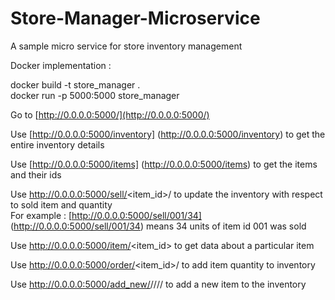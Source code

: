 # Store-Manager-Microservice

A sample micro service for store inventory management

Docker implementation :

docker build -t store_manager .  
docker run -p 5000:5000 store_manager  


Go to [http://0.0.0.0:5000/](http://0.0.0.0:5000/)

Use [http://0.0.0.0:5000/inventory] (http://0.0.0.0:5000/inventory) to get the entire inventory details

Use [http://0.0.0.0:5000/items] (http://0.0.0.0:5000/items) to get the items and their ids

Use http://0.0.0.0:5000/sell/<item_id>/<qty> to update the inventory with respect to sold item and quantity   
For example : [http://0.0.0.0:5000/sell/001/34] (http://0.0.0.0:5000/sell/001/34) means 34 units of item id 001 was sold

Use http://0.0.0.0:5000/item/<item_id> to get data about a particular item

Use http://0.0.0.0:5000/order/<item_id>/<qty> to add item quantity to inventory  

Use http://0.0.0.0:5000/add_new/<item>/<name>/<price>/<qty>/ to add a new item to the inventory
